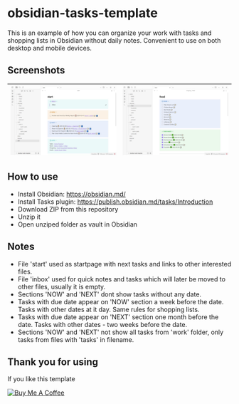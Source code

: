 # obsidian-tasks-template
This is an example of how you can organize your work with tasks and shopping lists in Obsidian without daily notes. Convenient to use on both desktop and mobile devices.

## Screenshots
| ![](Screenshot-1.jpg) | ![](Screenshot-2.jpg) |
| --------------------- | --------------------- |

## How to use
- Install Obsidian: https://obsidian.md/
- Install Tasks plugin: https://publish.obsidian.md/tasks/Introduction
- Download ZIP from this repository
- Unzip it
- Open unziped folder as vault in Obsidian

## Notes
- File 'start' used as startpage with next tasks and links to other interested files.
- File 'inbox' used for quick notes and tasks which will later be moved to other files, usually it is empty.
- Sections 'NOW' and 'NEXT' dont show tasks without any date.
- Tasks with due date appear on 'NOW' section a week before the date. Tasks with other dates at it day. Same rules for shopping lists.
- Tasks with due date appear on 'NEXT' section one month before the date. Tasks with other dates - two weeks before the date.
- Sections 'NOW' and 'NEXT' not show all tasks from 'work' folder, only tasks from files with 'tasks' in filename.

## Thank you for using
If you like this template

<a href="https://www.buymeacoffee.com/joddude" target="_blank"><img src="https://cdn.buymeacoffee.com/buttons/v2/default-yellow.png" alt="Buy Me A Coffee" style="height: 60px !important;width: 217px !important;" ></a>
